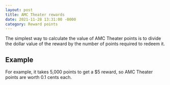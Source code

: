 ```yaml
---
layout: post
title: AMC Theater rewards
date: 2021-11-28 13:31:00 -0000
category: Reward points
---
```


The simplest way to calculate the value of AMC Theater points is to divide the dollar value of the reward by the number of points required to redeem it.

## Example

For example, it takes 5,000 points to get a $5 reward, so AMC Theater points are worth 0.1 cents each.
